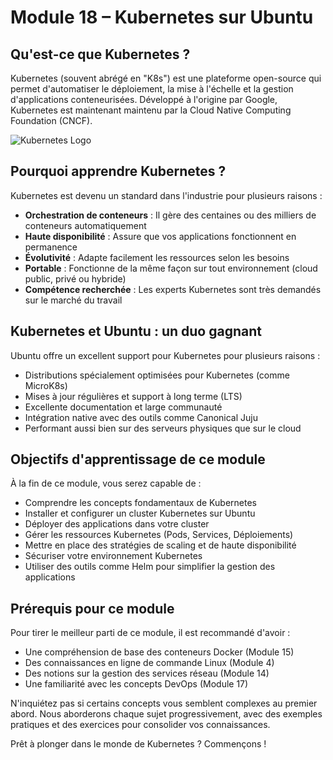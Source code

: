 # Module 18 – Kubernetes sur Ubuntu

## Qu'est-ce que Kubernetes ?

Kubernetes (souvent abrégé en "K8s") est une plateforme open-source qui permet d'automatiser le déploiement, la mise à l'échelle et la gestion d'applications conteneurisées. Développé à l'origine par Google, Kubernetes est maintenant maintenu par la Cloud Native Computing Foundation (CNCF).

![Kubernetes Logo](https://placeholder-image.com/kubernetes-logo.png)

## Pourquoi apprendre Kubernetes ?

Kubernetes est devenu un standard dans l'industrie pour plusieurs raisons :

- **Orchestration de conteneurs** : Il gère des centaines ou des milliers de conteneurs automatiquement
- **Haute disponibilité** : Assure que vos applications fonctionnent en permanence
- **Évolutivité** : Adapte facilement les ressources selon les besoins
- **Portable** : Fonctionne de la même façon sur tout environnement (cloud public, privé ou hybride)
- **Compétence recherchée** : Les experts Kubernetes sont très demandés sur le marché du travail

## Kubernetes et Ubuntu : un duo gagnant

Ubuntu offre un excellent support pour Kubernetes pour plusieurs raisons :

- Distributions spécialement optimisées pour Kubernetes (comme MicroK8s)
- Mises à jour régulières et support à long terme (LTS)
- Excellente documentation et large communauté
- Intégration native avec des outils comme Canonical Juju
- Performant aussi bien sur des serveurs physiques que sur le cloud

## Objectifs d'apprentissage de ce module

À la fin de ce module, vous serez capable de :

- Comprendre les concepts fondamentaux de Kubernetes
- Installer et configurer un cluster Kubernetes sur Ubuntu
- Déployer des applications dans votre cluster
- Gérer les ressources Kubernetes (Pods, Services, Déploiements)
- Mettre en place des stratégies de scaling et de haute disponibilité
- Sécuriser votre environnement Kubernetes
- Utiliser des outils comme Helm pour simplifier la gestion des applications

## Prérequis pour ce module

Pour tirer le meilleur parti de ce module, il est recommandé d'avoir :

- Une compréhension de base des conteneurs Docker (Module 15)
- Des connaissances en ligne de commande Linux (Module 4)
- Des notions sur la gestion des services réseau (Module 14)
- Une familiarité avec les concepts DevOps (Module 17)

N'inquiétez pas si certains concepts vous semblent complexes au premier abord. Nous aborderons chaque sujet progressivement, avec des exemples pratiques et des exercices pour consolider vos connaissances.

Prêt à plonger dans le monde de Kubernetes ? Commençons !
